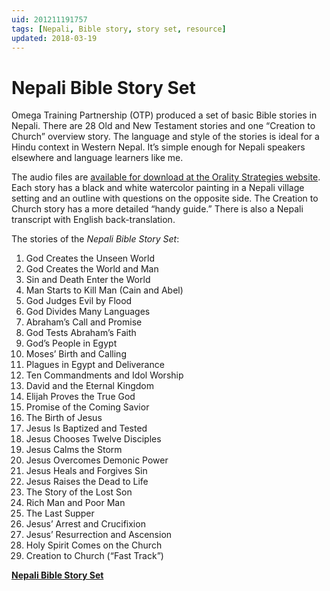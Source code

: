 ```yaml
---
uid: 201211191757
tags: [Nepali, Bible story, story set, resource]
updated: 2018-03-19
---
```


# Nepali Bible Story Set

Omega Training Partnership (OTP) produced a set of basic Bible stories in Nepali. There are 28 Old and New Testament stories and one “Creation to Church” overview story. The language and style of the stories is ideal for a Hindu context in Western Nepal. It’s simple enough for Nepali speakers elsewhere and language learners like me.

The audio files are [available for download at the Orality Strategies website](https://orality.imb.org/resources/?id=227). Each story has a black and white watercolor painting in a Nepali village setting and an outline with questions on the opposite side. The Creation to Church story has a more detailed “handy guide.” There is also a Nepali transcript with English back-translation.

The stories of the *Nepali Bible Story Set*:

1. God Creates the Unseen World
2. God Creates the World and Man  
3. Sin and Death Enter the World
4. Man Starts to Kill Man (Cain and Abel)
5. God Judges Evil by Flood
6. God Divides Many Languages
7. Abraham’s Call and Promise
8. God Tests Abraham’s Faith
9. God’s People in Egypt
10. Moses’ Birth and Calling
11. Plagues in Egypt and Deliverance
12. Ten Commandments and Idol Worship
13. David and the Eternal Kingdom
14. Elijah Proves the True God
15. Promise of the Coming Savior
16. The Birth of Jesus
17. Jesus Is Baptized and Tested
18. Jesus Chooses Twelve Disciples
19. Jesus Calms the Storm
20. Jesus Overcomes Demonic Power
21. Jesus Heals and Forgives Sin
22. Jesus Raises the Dead to Life
23. The Story of the Lost Son
24. Rich Man and Poor Man
25. The Last Supper
26. Jesus’ Arrest and Crucifixion
27. Jesus’ Resurrection and Ascension
28. Holy Spirit Comes on the Church
29. Creation to Church (“Fast Track”)

[**Nepali Bible Story Set**](https://orality.imb.org/resources/?id=227)

